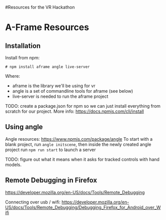 #Resources for the VR Hackathon

# A-Frame Resources

## Installation

Install from npm:
```
# npm install aframe angle live-server
```
Where:
* aframe is the library we'll be using for vr
* angle is a set of commandline tools for aframe (see below)
* live-server is needed to run the aframe project

TODO: create a package.json for npm so we can just install everything from
scratch for our project. More info: https://docs.npmjs.com/cli/install

## Using angle
Angle resources: https://www.npmjs.com/package/angle 
To start with a blank project, run `angle initscene`, then inside the newly
created angle project run ``npm run start`` to launch a server

TODO: figure out what it means when it asks for tracked controls with hand
models.



## Remote Debugging in Firefox
https://developer.mozilla.org/en-US/docs/Tools/Remote_Debugging

Connecting over usb / wifi:
https://developer.mozilla.org/en-US/docs/Tools/Remote_Debugging/Debugging_Firefox_for_Android_over_Wifi

